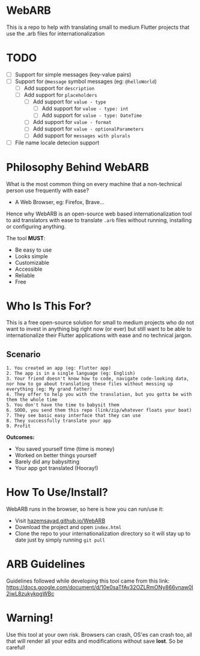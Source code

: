 # WebARB

This is a repo to help with translating small to medium Flutter projects that use the .arb files for internationalization

# TODO

- [ ] Support for simple messages (key-value pairs)
- [ ] Support for `@message` symbol messages (eg: `@helloWorld`)
  - [ ] Add support for `description`
  - [ ] Add support for `placeholders`
    - [ ] Add support for `value - type`
      - [ ] Add support for `value - type: int`
      - [ ] Add support for `value - type: DateTime`
    - [ ] Add support for `value - format`
    - [ ] Add support for `value - optionalParameters`
    - [ ] Add support for `messages with plurals`
- [ ] File name locale detecion support

# Philosophy Behind WebARB

What is the most common thing on every machine that a non-technical person use frequently with ease?

- A Web Browser, eg: Firefox, Brave...

Hence why WebARB is an open-source web based internationalization tool to aid translators with ease to translate `.arb` files without running, installing or configuring anything.

The tool **MUST**:

- Be easy to use
- Looks simple
- Customizable
- Accessible
- Reliable
- Free

# Who Is This For?

This is a free open-source solution for small to medium projects who do not want to invest in anything big right now (or ever) but still want to be able to internationalize their Flutter applications with ease and no technical jargon.

## Scenario

    1. You created an app (eg: Flutter app)
    2. The app is in a single language (eg: English)
    3. Your friend doesn't know how to code, navigate code-looking data, nor how to go about translating these files without messing up everything (eg: My grand father)
    4. They offer to help you with the translation, but you gotta be with them the whole time
    5. You don't have the time to babysit them
    6. SOOO, you send them this repo (link/zip/whatever floats your boat)
    7. They see basic easy interface that they can use
    8. They successfully translate your app
    9. Profit

**Outcomes:**

- You saved yourself time (time is money)
- Worked on better things yourself
- Barely did any babysitting
- Your app got translated (Hooray!)

# How To Use/Install?

WebARB runs in the browser, so here is how you can run/use it:

- Visit [hazemsayad.github.io/WebARB](https://hazemsayad.github.io/WebARB/)
- Download the project and open `index.html`
- Clone the repo to your internationalization directory so it will stay up to date just by simply running `git pull`

# ARB Guidelines
Guidelines followed while developing this tool came from this link: https://docs.google.com/document/d/10e0saTfAv32OZLRmONy866vnaw0I2jwL8zukykpgWBc

# Warning!

Use this tool at your own risk. Browsers can crash, OS'es can crash too, all that will render all your edits and modifications without save **lost**. So be careful!
